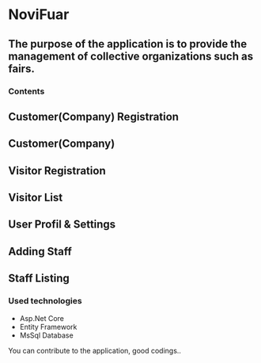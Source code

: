 # NoviFuar
## The purpose of the application is to provide the management of collective organizations such as fairs.

### Contents
## Customer(Company) Registration
## Customer(Company)
## Visitor Registration
## Visitor List
## User Profil & Settings
## Adding Staff
## Staff Listing



### Used technologies

* Asp.Net Core 
* Entity Framework
* MsSql Database


You can contribute to the application,
good codings..
